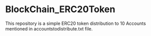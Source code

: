 # BlockChain_ERC20Token

This repository is a simple ERC20 token distribution to 10 Accounts mentioned in accountstodistribute.txt file.
